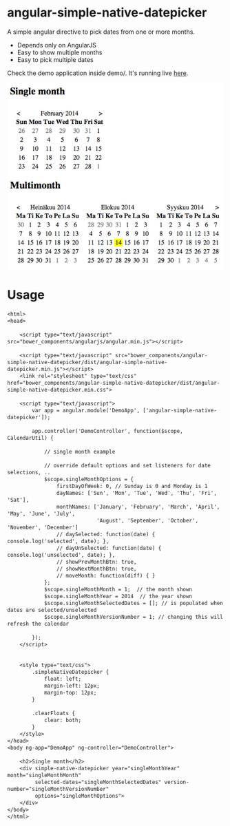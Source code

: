 angular-simple-native-datepicker
================================

A simple angular directive to pick dates from one or more months.
- Depends only on AngularJS
- Easy to show multiple months
- Easy to pick multiple dates 

Check the demo application inside demo/. It's running live [here](https://rawgit.com/janneri/angular-simple-native-datepicker/master/demo/app/index.html).

![screenshot](https://raw.githubusercontent.com/janneri/angular-simple-native-datepicker/master/screenshot.png)


# Usage
```
<html>
<head>

    <script type="text/javascript" src="bower_components/angularjs/angular.min.js"></script>
    
    <script type="text/javascript" src="bower_components/angular-simple-native-datepicker/dist/angular-simple-native-datepicker.min.js"></script>
    <link rel="stylesheet" type="text/css" href="bower_components/angular-simple-native-datepicker/dist/angular-simple-native-datepicker.min.css">

    <script type="text/javascript">
        var app = angular.module('DemoApp', ['angular-simple-native-datepicker']);

        app.controller('DemoController', function($scope, CalendarUtil) {

            // single month example

            // override default options and set listeners for date selections, ..
            $scope.singleMonthOptions = {
                firstDayOfWeek: 0, // Sunday is 0 and Monday is 1
                dayNames: ['Sun', 'Mon', 'Tue', 'Wed', 'Thu', 'Fri', 'Sat'],
                monthNames: ['January', 'February', 'March', 'April', 'May', 'June', 'July',
                             'August', 'September', 'October', 'November', 'December']
                // daySelected: function(date) { console.log('selected', date); },
                // dayUnSelected: function(date) { console.log('unselected', date); },
                // showPrevMonthBtn: true,
                // showNextMonthBtn: true,
                // moveMonth: function(diff) { }
            };
            $scope.singleMonthMonth = 1;  // the month shown
            $scope.singleMonthYear = 2014  // the year shown
            $scope.singleMonthSelectedDates = []; // is populated when dates are selected/unselected
            $scope.singleMonthVersionNumber = 1; // changing this will refresh the calendar

        });
    </script> 


    <style type="text/css">
        .simpleNativeDatepicker {
            float: left;
            margin-left: 12px;
            margin-top: 12px;
        }

        .clearFloats {
            clear: both;
        }
    </style>
</head>
<body ng-app="DemoApp" ng-controller="DemoController">
    
    <h2>Single month</h2>
    <div simple-native-datepicker year="singleMonthYear" month="singleMonthMonth" 
         selected-dates="singleMonthSelectedDates" version-number="singleMonthVersionNumber" 
         options="singleMonthOptions">
    </div>
</body>
</html>
```
